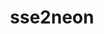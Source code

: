 ---
title: "sse2neon"
layout: cache
categories: [package, develop-2023-09-17]
meta: {"versions": ["1.6.0"], "compilers": ["gcc@=7.3.1"], "oss": ["amzn2"], "platforms": ["linux"], "targets": ["aarch64", "neoverse_n1"], "stacks": ["aws-isc-aarch64", "root"], "num_specs": 2, "num_specs_by_stack": {"aws-isc-aarch64": 2, "root": 2}}
spec_details: [{"hash": "tryoyyzrtknsdt4ktw5doexbgwaidedz", "compiler": "gcc@=7.3.1", "versions": ["1.6.0"], "os": "amzn2", "platform": "linux", "target": "aarch64", "variants": ["build_system=generic"], "stacks": ["aws-isc-aarch64", "root"], "size": "-", "tarball": "https://binaries.spack.io/develop-2023-09-17/build_cache/linux-amzn2-aarch64/gcc-7.3.1/sse2neon-1.6.0/linux-amzn2-aarch64-gcc-7.3.1-sse2neon-1.6.0-tryoyyzrtknsdt4ktw5doexbgwaidedz.spack"}, {"hash": "fsuqo6jbk4wif2kh5ii4hiblxo2o5xja", "compiler": "gcc@=7.3.1", "versions": ["1.6.0"], "os": "amzn2", "platform": "linux", "target": "neoverse_n1", "variants": ["build_system=generic"], "stacks": ["aws-isc-aarch64", "root"], "size": "-", "tarball": "https://binaries.spack.io/develop-2023-09-17/build_cache/linux-amzn2-neoverse_n1/gcc-7.3.1/sse2neon-1.6.0/linux-amzn2-neoverse_n1-gcc-7.3.1-sse2neon-1.6.0-fsuqo6jbk4wif2kh5ii4hiblxo2o5xja.spack"}]
---